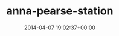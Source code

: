 ---
title:		"anna-pearse-station"
type:		"upload"
description:		"TBC"
date:		"2014-04-07 19:02:37+00:00"
album:		"city"
filename:		"anna-pearse-station.md"
series:		""
cl_public_id:		"city/anna-pearse-station"
cl_version:		1497000176
format:		"tiff"
bytes:		2289228
width:		961
height:		1440
exposure_mode:		"Auto"
program:		"Aperture-priority AE"
aperture:		"1.4"
focal_length:		"50.0 mm"
iso:		"640"
shutter_speed:		"1/1600"
metering:		"Spot"
flash:		"Off, Did not fire"
white_balance:		"Custom"
colour_temp:		"4800"
has_crop:		"false"
orientation:		"Horizontal (normal)"
camera_model:		"NIKON D800"
lens_info:		"0mm f/0"
artist:		"No artist info"
x_resolution:		"300"
y_resolution:		"300"
---